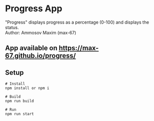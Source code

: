 # Progress App
"Progress" displays progress as a percentage (0-100) and displays the status.<br>
Author: Ammosov Maxim (max-67)

## App available on https://max-67.github.io/progress/

## Setup
```
# Install
npm install or npm i

# Build
npm run build

# Run
npm run start
```
